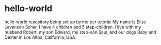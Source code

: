 # hello-world
hello-world repository being set up by me per tutorial
My name is Elise Levenson Scher. I have 4 children and 5 step-children.
I live with my husband Robert, my son Edward, my step-son Saul, and our dogs Baby and Dexter in Los Altos, California, USA.
